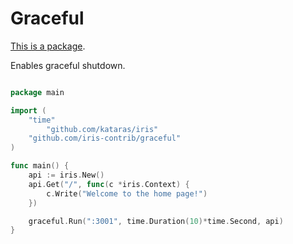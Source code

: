 # Graceful

[This is a package](https://github.com/iris-contrib/graceful).


Enables graceful shutdown.

```go

package main

import (
	"time"
        "github.com/kataras/iris"
	"github.com/iris-contrib/graceful"
)

func main() {
	api := iris.New()
	api.Get("/", func(c *iris.Context) {
		c.Write("Welcome to the home page!")
	})

	graceful.Run(":3001", time.Duration(10)*time.Second, api)
}


```